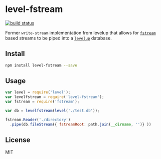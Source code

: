 # level-fstream

[![build
status](https://secure.travis-ci.org/jcrugzz/level-fstream.png)](http://travis-ci.org/jcrugzz/level-fstream)

Former `write-stream` implementation from levelup that allows for
[`fstream`][fstream] based streams to be piped into
a [`levelup`][levelup] database.

## Install

```sh
npm install level-fstream --save
```

## Usage

```js
var level = require('level');
var levelfstream = require('level-fstream');
var fstream = require('fstream');

var db = levelfstream(level('./test.db'));

fstream.Reader('./directory')
  .pipe(db.fileStream({ fstreamRoot: path.join(__dirname, '')} ))


```

## License
MIT


[fstream]: https://github.com/isaacs/fstream
[levelup]: https://github.com/rvagg/node-levelup
